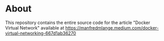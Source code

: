 # About

This repository contains the entire source code for the article "Docker Virtual Network" available at https://manfredmlange.medium.com/docker-virtual-networking-667d1ab36270
